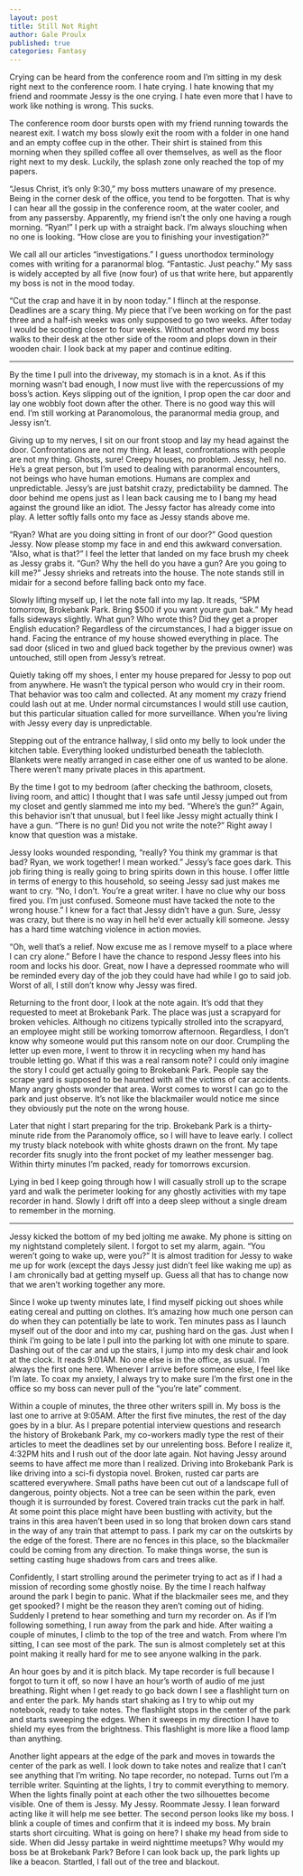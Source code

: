 ```yaml
---
layout: post
title: Still Not Right
author: Gale Proulx
published: true
categories: Fantasy
---
```

Crying can be heard from the conference room and I’m sitting in my desk right next to the conference room. I hate crying. I hate knowing that my friend and roommate Jessy is the one crying. I hate even more that I have to work like nothing is wrong. This sucks.

The conference room door bursts open with my friend running towards the nearest exit. I watch my boss slowly exit the room with a folder in one hand and an empty coffee cup in the other. Their shirt is stained from this morning when they spilled coffee all over themselves, as well as the floor right next to my desk. Luckily, the splash zone only reached the top of my papers.

“Jesus Christ, it’s only 9:30,” my boss mutters unaware of my presence. Being in the corner desk of the office, you tend to be forgotten. That is why I can hear all the gossip in the conference room, at the water cooler, and from any passersby. Apparently, my friend isn’t the only one having a rough morning. “Ryan!” I perk up with a straight back. I’m always slouching when no one is looking. “How close are you to finishing your investigation?”

We call all our articles “investigations.” I guess unorthodox terminology comes with writing for a paranormal blog. “Fantastic. Just peachy.” My sass is widely accepted by all five (now four) of us that write here, but apparently my boss is not in the mood today.

“Cut the crap and have it in by noon today.” I flinch at the response. Deadlines are a scary thing. My piece that I’ve been working on for the past three and a half-ish weeks was only supposed to go two weeks. After today I would be scooting closer to four weeks. Without another word my boss walks to their desk at the other side of the room and plops down in their wooden chair. I look back at my paper and continue editing.

---

By the time I pull into the driveway, my stomach is in a knot. As if this morning wasn’t bad enough, I now must live with the repercussions of my boss’s action. Keys slipping out of the ignition, I prop open the car door and lay one wobbly foot down after the other. There is no good way this will end. I’m still working at Paranomolous, the paranormal media group, and Jessy isn’t.

Giving up to my nerves, I sit on our front stoop and lay my head against the door. Confrontations are not my thing. At least, confrontations with people are not my thing. Ghosts, sure! Creepy houses, no problem. Jessy, hell no. He’s a great person, but I’m used to dealing with paranormal encounters, not beings who have human emotions. Humans are complex and unpredictable. Jessy’s are just batshit crazy, predictability be damned. The door behind me opens just as I lean back causing me to I bang my head against the ground like an idiot. The Jessy factor has already come into play. A letter softly falls onto my face as Jessy stands above me.

“Ryan? What are you doing sitting in front of our door?” Good question Jessy. Now please stomp my face in and end this awkward conversation. “Also, what is that?” I feel the letter that landed on my face brush my cheek as Jessy grabs it. “Gun? Why the hell do you have a gun? Are you going to kill me?” Jessy shrieks and retreats into the house. The note stands still in midair for a second before falling back onto my face.

Slowly lifting myself up, I let the note fall into my lap. It reads, “5PM tomorrow, Brokebank Park. Bring $500 if you want youre gun bak.” My head falls sideways slightly. What gun? Who wrote this? Did they get a proper English education? Regardless of the circumstances, I had a bigger issue on hand. Facing the entrance of my house showed everything in place. The sad door (sliced in two and glued back together by the previous owner) was untouched, still open from Jessy’s retreat.

Quietly taking off my shoes, I enter my house prepared for Jessy to pop out from anywhere. He wasn’t the typical person who would cry in their room. That behavior was too calm and collected. At any moment my crazy friend could lash out at me. Under normal circumstances I would still use caution, but this particular situation called for more surveillance. When you’re living with Jessy every day is unpredictable.

Stepping out of the entrance hallway, I slid onto my belly to look under the kitchen table. Everything looked undisturbed beneath the tablecloth. Blankets were neatly arranged in case either one of us wanted to be alone. There weren’t many private places in this apartment.

By the time I got to my bedroom (after checking the bathroom, closets, living room, and attic) I thought that I was safe until Jessy jumped out from my closet and gently slammed me into my bed. “Where’s the gun?” Again, this behavior isn’t that unusual, but I feel like Jessy might actually think I have a gun. 
“There is no gun! Did you not write the note?” Right away I know that question was a mistake.

Jessy looks wounded responding, “really? You think my grammar is that bad? Ryan, we work together! I mean worked.” Jessy’s face goes dark. This job firing thing is really going to bring spirits down in this house. I offer little in terms of energy to this household, so seeing Jessy sad just makes me want to cry.
“No, I don’t. You’re a great writer. I have no clue why our boss fired you. I’m just confused. Someone must have tacked the note to the wrong house.” I knew for a fact that Jessy didn’t have a gun. Sure, Jessy was crazy, but there is no way in hell he’d ever actually kill someone. Jessy has a hard time watching violence in action movies.

“Oh, well that’s a relief. Now excuse me as I remove myself to a place where I can cry alone.” Before I have the chance to respond Jessy flees into his room and locks his door. Great, now I have a depressed roommate who will be reminded every day of the job they could have had while I go to said job. Worst of all, I still don’t know why Jessy was fired.

Returning to the front door, I look at the note again. It’s odd that they requested to meet at Brokebank Park. The place was just a scrapyard for broken vehicles. Although no citizens typically strolled into the scrapyard, an employee might still be working tomorrow afternoon. Regardless, I don’t know why someone would put this ransom note on our door. Crumpling the letter up even more, I went to throw it in recycling when my hand has trouble letting go. What if this was a real ransom note? I could only imagine the story I could get actually going to Brokebank Park. People say the scrape yard is supposed to be haunted with all the victims of car accidents. Many angry ghosts wonder that area. Worst comes to worst I can go to the park and just observe. It’s not like the blackmailer would notice me since they obviously put the note on the wrong house.

Later that night I start preparing for the trip. Brokebank Park is a thirty-minute ride from the Paranomoly office, so I will have to leave early. I collect my trusty black notebook with white ghosts drawn on the front. My tape recorder fits snugly into the front pocket of my leather messenger bag. Within thirty minutes I’m packed, ready for tomorrows excursion.

Lying in bed I keep going through how I will casually stroll up to the scrape yard and walk the perimeter looking for any ghostly activities with my tape recorder in hand. Slowly I drift off into a deep sleep without a single dream to remember in the morning.

---

Jessy kicked the bottom of my bed jolting me awake. My phone is sitting on my nightstand completely silent. I forgot to set my alarm, again. “You weren’t going to wake up, were you?” It is almost tradition for Jessy to wake me up for work (except the days Jessy just didn’t feel like waking me up) as I am chronically bad at getting myself up. Guess all that has to change now that we aren’t working together any more.

Since I woke up twenty minutes late, I find myself picking out shoes while eating cereal and putting on clothes. It’s amazing how much one person can do when they can potentially be late to work. Ten minutes pass as I launch myself out of the door and into my car, pushing hard on the gas. Just when I think I’m going to be late I pull into the parking lot with one minute to spare. Dashing out of the car and up the stairs, I jump into my desk chair and look at the clock. It reads 9:01AM. No one else is in the office, as usual. I’m always the first one here. Whenever I arrive before someone else, I feel like I’m late. To coax my anxiety, I always try to make sure I’m the first one in the office so my boss can never pull of the “you’re late” comment.

Within a couple of minutes, the three other writers spill in. My boss is the last one to arrive at 9:05AM. After the first five minutes, the rest of the day goes by in a blur. As I prepare potential interview questions and research the history of Brokebank Park, my co-workers madly type the rest of their articles to meet the deadlines set by our unrelenting boss. Before I realize it, 4:32PM hits and I rush out of the door late again. Not having Jessy around seems to have affect me more than I realized.
Driving into Brokebank Park is like driving into a sci-fi dystopia novel. Broken, rusted car parts are scattered everywhere. Small paths have been cut out of a landscape full of dangerous, pointy objects. Not a tree can be seen within the park, even though it is surrounded by forest. Covered train tracks cut the park in half. At some point this place might have been bustling with activity, but the trains in this area haven’t been used in so long that broken down cars stand in the way of any train that attempt to pass. I park my car on the outskirts by the edge of the forest. There are no fences in this place, so the blackmailer could be coming from any direction. To make things worse, the sun is setting casting huge shadows from cars and trees alike.

Confidently, I start strolling around the perimeter trying to act as if I had a mission of recording some ghostly noise. By the time I reach halfway around the park I begin to panic. What if the blackmailer sees me, and they get spooked? I might be the reason they aren’t coming out of hiding. Suddenly I pretend to hear something and turn my recorder on. As if I’m following something, I run away from the park and hide. After waiting a couple of minutes, I climb to the top of the tree and watch. From where I’m sitting, I can see most of the park. The sun is almost completely set at this point making it really hard for me to see anyone walking in the park.

An hour goes by and it is pitch black. My tape recorder is full because I forgot to turn it off, so now I have an hour’s worth of audio of me just breathing. Right when I get ready to go back down I see a flashlight turn on and enter the park. My hands start shaking as I try to whip out my notebook, ready to take notes. The flashlight stops in the center of the park and starts sweeping the edges. When it sweeps in my direction I have to shield my eyes from the brightness. This flashlight is more like a flood lamp than anything.

Another light appears at the edge of the park and moves in towards the center of the park as well. I look down to take notes and realize that I can’t see anything that I’m writing. No tape recorder, no notepad. Turns out I’m a terrible writer. Squinting at the lights, I try to commit everything to memory. When the lights finally point at each other the two silhouettes become visible. One of them is Jessy. My Jessy. Roommate Jessy. I lean forward acting like it will help me see better. The second person looks like my boss. I blink a couple of times and confirm that it is indeed my boss. My brain starts short circuiting. What is going on here? I shake my head from side to side. When did Jessy partake in weird nighttime meetups? Why would my boss be at Brokebank Park? Before I can look back up, the park lights up like a beacon. Startled, I fall out of the tree and blackout.
